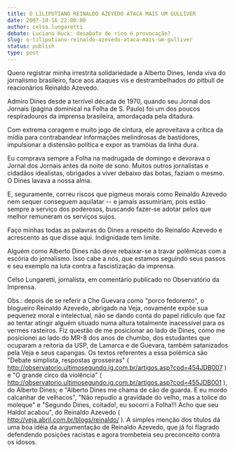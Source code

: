 ```yaml
---
title: O LILIPUTIANO REINALDO AZEVEDO ATACA MAIS UM GULLIVER
date: 2007-10-16 22:00:00
author: celso.lungaretti
debate: Luciano Huck: desabafo de rico é provocação?
slug: o-liliputiano-reinaldo-azevedo-ataca-mais-um-gulliver
status: publish 
type: post
---
```


Quero registrar minha irrestrita solidariedade a Alberto Dines, lenda viva do jornalismo brasileiro, face aos ataques vis e destrambelhados do pitbull de reacionários Reinaldo Azevedo.   

Admiro Dines desde a terrível década de 1970, quando seu Jornal dos Jornais (página dominical na Folha de S. Paulo) foi um dos poucos respiradouros da imprensa brasileira, amordaçada pela ditadura.   

Com extrema coragem e muito jogo de cintura, ele aproveitava a crítica da mídia para contrabandear informações melindrosas de bastidores, impulsionar a distensão política e expor as tramóias da linha dura.   

Eu comprava sempre a Folha na madrugada de domingo e devorava o Jornal dos Jornais antes da noite de sono. Muitos outros jornalistas e cidadãos idealistas, obrigados a viver debaixo das botas, faziam o mesmo. O Dines lavava a nossa alma.   

E, seguramente, correu riscos que pigmeus morais como Reinaldo Azevedo nem sequer conseguem aquilatar -- e jamais assumiriam, pois estão sempre a serviço dos poderosos, buscando fazer-se adotar pelos que melhor remuneram os serviços sujos.   

Faço minhas todas as palavras do Dines a respeito do Reinaldo Azevedo e acrescento as que disse aqui. Indignidade tem limite.   

Alguém como Alberto Dines não deve rebaixar-se a travar polêmicas com a escória do jornalismo. Isso cabe a nós, que estamos seguindo seus passos e seu exemplo na luta contra a fascistização da imprensa.   

Celso Lungaretti, jornalista, em comentário publicado no Observatório da Imprensa.  

Obs.: depois de se referir a Che Guevara como "porco fedorento", o blogueiro Reinaldo Azevedo, abrigado na Veja, novamente expõe sua pequenez moral e intelectual, não se dando conta do papel ridículo que faz ao tentar atingir alguém situado numa altura totalmente inacessível para os vermes rasteiros. Fiz questão de me posicionar ao lado de Dines, como me posicionei ao lado do MR-8 dos anos de chumbo, dos estudantes que ocuparam a reitoria da USP, de Lamarca e de Guevara, também satanizados pela Veja e seus capangas. Os textos referentes a essa polêmica são "Debate simplista, respostas grosseiras" ( http://observatorio.ultimosegundo.ig.com.br/artigos.asp?cod=454JDB007 ) e "O grande circo da violência" ( http://observatorio.ultimosegundo.ig.com.br/artigos.asp?cod=455JDB001 ), do Alberto Dines; e "Alberto Dines me chama de cão de guarda. E eu mordo calcanhar de velhacos", "Não repudio a gravidade do velho, mas a tolice do moleque" e "Segundo Dines, coitado!, eu socorri a Folha!!! Acho que seu Haldol acabou", do Reinaldo Azevedo ( http://veja.abril.com.br/blogs/reinaldo/ ). A simples menção dos títulos dá uma boa idéia da argumentação de Reinaldo Azevedo, que já foi flagrado defendendo posições racistas e agora trombeteia seu preconceito contra os idosos.
